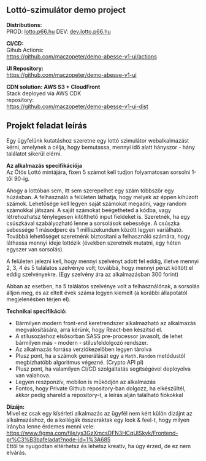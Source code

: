 ## Lottó-szimulátor demo project

**Distributions:**  
PROD: [lotto.p66.hu](https://lotto.p66.hu) 
DEV:  [dev.lotto.p66.hu](https://dev.lotto.p66.hu)

**CI/CD:**  
Gihub Actions:  
https://github.com/maczopeter/demo-abesse-v1-ui/actions

**UI Repository:**  
https://github.com/maczopeter/demo-abesse-v1-ui

**CDN solution: AWS S3 + CloudFront**  
Stack deployed via AWS CDK  
repository:  
https://github.com/maczopeter/demo-abesse-v1-ui-dist


## Projekt feladat leírás
Egy ügyfelünk kutatáshoz szeretne egy lottó szimulátor webalkalmazást kérni, amelynek a célja, hogy bemutassa, mennyi idő alatt hányszor - hány találatot sikerül elérni. 

**Az alkalmazás specifikációja**  
Az Ötös Lottó mintájára, fixen 5 számot kell tudjon folyamatosan sorsolni 1-től 90-ig.

Ahogy a lottóban sem, itt sem szerepelhet egy szám többször egy húzásban. A felhasználó a felületen láthatja, hogy melyek az éppen kihúzott számok. Lehetősége kell legyen saját számokat megadni, vagy random számokkal játszani. A saját számokat beégetheted a kódba, vagy létrehozhatsz ténylegesen kitölthető input fieldeket is. 
Szeretnék, ha egy csúszkával szabályozható lenne a sorsolások sebessége. A csúszka sebessége 1 másodperc és 1 milliszekundum között legyen variálható. Továbbá lehetőséget szeretnénk biztosítani a felhasználó számára, hogy láthassa mennyi ideje lottózik (években szeretnék mutatni, egy héten egyszer van sorsolás). 

A felületen jelezni kell, hogy mennyi szelvényt adott fel eddig, illetve mennyi 2, 3, 4 és 5 találatos szelvénye volt; továbbá, hogy mennyi pénzt költött el eddig szelvényekre. (Egy szelvény ára az alkalmazásban 300 forint)

Abban az esetben, ha 5 találatos szelvénye volt a felhasználónak, a sorsolás álljon meg, és az eltelt évek száma legyen kiemelt (a korábbi állapotától megjelenésben térjen el).

**Technikai specifikáció:**  
-	Bármilyen modern front-end keretrendszer alkalmazható az alkalmazás megvalósítására, arra kérünk, hogy React-ben készítsd el.
-	A stílusozáshoz elsősorban SASS pre-processor javasolt, de lehet bármilyen más - modern - stílusfeldolgozó rendszer.
-	Az alkalmazás forrása verziókezelőben legyen tárolva
-	Plusz pont, ha a számok generálását egy a `Math.Random` metódustól megbízhatóbb algoritmus végezné. (Crypto API pl)
-	Plusz pont, ha valamilyen CI/CD szolgáltatás segítségével deployolva van valahova.
-	Legyen reszponzív, mobilon is működjön az alkalmazás
-	Fontos, hogy Private Github repository-ban dolgozz, ha elkészültél, akkor pedig shareld a repository-t, a leírás alján található fiókokkal

**Dizájn:**  
Mivel ez csak egy kísérleti alkalmazás az ügyfél nem kért külön dizájnt az alkalmazáshoz, de a kollégák összeraktak egy look & feel-t, hogy milyen irányba lenne érdemes menni vele: https://www.figma.com/file/ys3GzXmcsDFN3HCqUlSkyk/Frontend-pr%C3%B3bafeladat?node-id=1%3A685  
Ettől te nyugodtan eltérhetsz és lehetsz kreatív, ha úgy érzed, de ez nem elvárás. 
